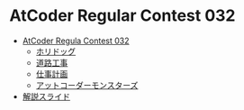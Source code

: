 AtCoder Regular Contest 032
===========================

- [AtCoder Regula Contest 032](http://arc032.contest.atcoder.jp/)
    - [ホリドッグ](http://arc032.contest.atcoder.jp/tasks/arc032_1)
    - [道路工事](http://arc032.contest.atcoder.jp/tasks/arc032_2)
    - [仕事計画](http://arc032.contest.atcoder.jp/tasks/arc032_3)
    - [アットコーダーモンスターズ](http://arc032.contest.atcoder.jp/tasks/arc032_4)
- [解説スライド](http://www.slideshare.net/chokudai/arc032)
